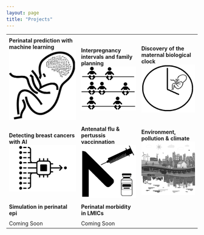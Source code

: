 ```yaml
---
layout: page
title: "Projects"
---
```


| | | | 
| --- | --- | --- | 
| | | | 
| **Perinatal prediction with machine learning** <br/> <a href="https://gavinfpereira.github.io/stillbirth machine learning"><img src="/assets/Stillbirth ML icon.png" width="200" alt="Prediction of stillbirth and perinatal morbidity with machine learning"></a> | **Interpregnancy intervals and family planning** <br/> <a href="https://gavinfpereira.github.io/ipi"><img src="/assets/ipi.png" width="250" alt="Interpregnancy intervals and family planning"></a> | **Discovery of the maternal biological clock** <br/> <a href="https://gavinfpereira.github.io/biological clock"><img src="/assets/biological clock.png" width="250" alt="Maternal biological clock"></a> | 
| | | |
| **Detecting breast cancers with AI** <br/>  <a href="https://gavinfpereira.github.io/breast cancer"><img src="/assets/breast cancer.png" width="600" alt="Detecting breast cancer with artificial intelligence"></a> | **Antenatal flu & pertussis vaccinnation** <br/> <a href="https://gavinfpereira.github.io/vaccination"><img src="/assets/vaccination.png" width="250" alt="Vaccination in pregnancy"></a> | **Environment, pollution & climate** <br/> <a href="https://gavinfpereira.github.io/environment"><img src="/assets/environment.png" width="350" alt="Environmental health"></a> | 
| | | |
| **Simulation in perinatal epi** | **Perinatal morbidity in LMICs** | | 
| | | |
| Coming Soon | Coming Soon | |
